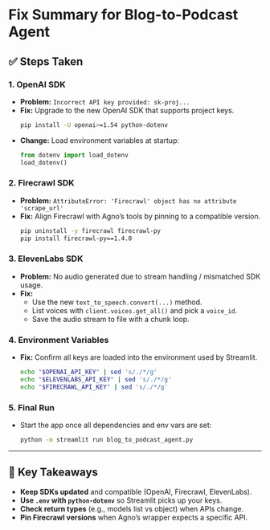 # Fix Summary for Blog-to-Podcast Agent

## ✅ Steps Taken

### 1. OpenAI SDK
- **Problem:** `Incorrect API key provided: sk-proj...`
- **Fix:** Upgrade to the new OpenAI SDK that supports project keys.
  ```bash
  pip install -U openai>=1.54 python-dotenv
  ```
- **Change:** Load environment variables at startup:
  ```python
  from dotenv import load_dotenv
  load_dotenv()
  ```

### 2. Firecrawl SDK
- **Problem:** `AttributeError: 'Firecrawl' object has no attribute 'scrape_url'`
- **Fix:** Align Firecrawl with Agno’s tools by pinning to a compatible version.
  ```bash
  pip uninstall -y firecrawl firecrawl-py
  pip install firecrawl-py==1.4.0
  ```

### 3. ElevenLabs SDK
- **Problem:** No audio generated due to stream handling / mismatched SDK usage.
- **Fix:**
  - Use the new `text_to_speech.convert(...)` method.
  - List voices with `client.voices.get_all()` and pick a `voice_id`.
  - Save the audio stream to file with a chunk loop.

### 4. Environment Variables
- **Fix:** Confirm all keys are loaded into the environment used by Streamlit.
  ```bash
  echo "$OPENAI_API_KEY" | sed 's/./*/g'
  echo "$ELEVENLABS_API_KEY" | sed 's/./*/g'
  echo "$FIRECRAWL_API_KEY" | sed 's/./*/g'
  ```

### 5. Final Run
- Start the app once all dependencies and env vars are set:
  ```bash
  python -m streamlit run blog_to_podcast_agent.py
  ```

---

## 🔑 Key Takeaways
- **Keep SDKs updated** and compatible (OpenAI, Firecrawl, ElevenLabs).
- **Use `.env` with `python-dotenv`** so Streamlit picks up your keys.
- **Check return types** (e.g., models list vs object) when APIs change.
- **Pin Firecrawl versions** when Agno’s wrapper expects a specific API.
